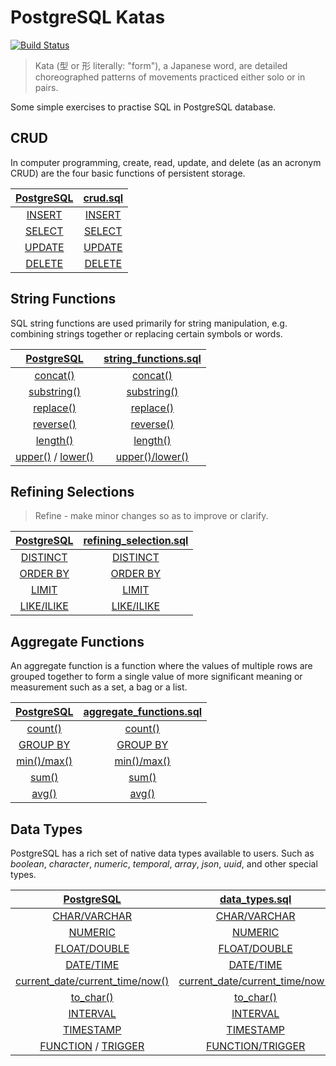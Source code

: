 # PostgreSQL Katas

[![Build Status](https://travis-ci.com/azdanov/postgresql-katas.svg?branch=master)](https://travis-ci.com/azdanov/postgresql-katas)

> Kata (型 or 形 literally: "form"), a Japanese word, are detailed choreographed patterns of movements practiced either solo or in pairs.

Some simple exercises to practise SQL in PostgreSQL database.

## CRUD

In computer programming, create, read, update, and delete (as an acronym CRUD) are the four basic functions of persistent storage.

| [PostgreSQL](https://www.postgresql.org/docs/10/static/sql-commands.html) | [crud.sql](https://github.com/azdanov/postgresql-katas/blob/master/crud.sql)                                     |
| :-----------------------------------------------------------------------: | :--------------------------------------------------------------------------------------------------------------: |
| [INSERT](https://www.postgresql.org/docs/current/static/sql-insert.html)  | [INSERT](https://github.com/azdanov/postgresql-katas/blob/f6298405a7796a9bc8b1502e1df8d373e5e25b0f/crud.sql#L11) |
| [SELECT](https://www.postgresql.org/docs/current/static/sql-select.html)  | [SELECT](https://github.com/azdanov/postgresql-katas/blob/f6298405a7796a9bc8b1502e1df8d373e5e25b0f/crud.sql#L20) |
| [UPDATE](https://www.postgresql.org/docs/current/static/sql-update.html)  | [UPDATE](https://github.com/azdanov/postgresql-katas/blob/f6298405a7796a9bc8b1502e1df8d373e5e25b0f/crud.sql#L50) |
| [DELETE](https://www.postgresql.org/docs/current/static/sql-delete.html)  | [DELETE](https://github.com/azdanov/postgresql-katas/blob/f6298405a7796a9bc8b1502e1df8d373e5e25b0f/crud.sql#L60) |

## String Functions

SQL string functions are used primarily for string manipulation, e.g. combining strings together or replacing certain symbols or words.

| [PostgreSQL](https://www.postgresql.org/docs/10/static/functions-string.html)                                                                                                                          | [string_functions.sql](https://github.com/azdanov/postgresql-katas/blob/master/string_functions.sql)                                  |
| :----------------------------------------------------------------------------------------------------------------------------------------------------------------------------------------------------: | :-----------------------------------------------------------------------------------------------------------------------------------: |
| [concat()](https://www.postgresql.org/docs/10/static/functions-string.html#id-1.5.8.9.7.2.2.4.1.1)                                                                                                     | [concat()](https://github.com/azdanov/postgresql-katas/blob/f6298405a7796a9bc8b1502e1df8d373e5e25b0f/string_functions.sql#L36)        |
| [substring()](https://www.postgresql.org/docs/10/static/functions-string.html#id-1.5.8.9.5.2.2.9.1.1)                                                                                                  | [substring()](https://github.com/azdanov/postgresql-katas/blob/f6298405a7796a9bc8b1502e1df8d373e5e25b0f/string_functions.sql#L44)     |
| [replace()](https://www.postgresql.org/docs/10/static/functions-string.html#id-1.5.8.9.7.2.2.32.1.1)                                                                                                   | [replace()](https://github.com/azdanov/postgresql-katas/blob/f6298405a7796a9bc8b1502e1df8d373e5e25b0f/string_functions.sql#L52)       |
| [reverse()](https://www.postgresql.org/docs/10/static/functions-string.html#id-1.5.8.9.7.2.2.33.1.1)                                                                                                   | [reverse()](https://github.com/azdanov/postgresql-katas/blob/f6298405a7796a9bc8b1502e1df8d373e5e25b0f/string_functions.sql#L57)       |
| [length()](https://www.postgresql.org/docs/10/static/functions-string.html#id-1.5.8.9.7.2.2.14.1.1)                                                                                                    | [length()](https://github.com/azdanov/postgresql-katas/blob/f6298405a7796a9bc8b1502e1df8d373e5e25b0f/string_functions.sql#L62)        |
| [upper()](https://www.postgresql.org/docs/10/static/functions-string.html#id-1.5.8.9.5.2.2.14.1.1) / [lower()](https://www.postgresql.org/docs/10/static/functions-string.html#id-1.5.8.9.5.2.2.5.1.1) | [upper()/lower()](https://github.com/azdanov/postgresql-katas/blob/f6298405a7796a9bc8b1502e1df8d373e5e25b0f/string_functions.sql#L67) |

## Refining Selections

> Refine - make minor changes so as to improve or clarify.

| [PostgreSQL](https://www.postgresql.org/docs/current/static/sql-select.html)                   | [refining_selection.sql](https://github.com/azdanov/postgresql-katas/blob/master/refining_selection.sql)                            |
| :--------------------------------------------------------------------------------------------: | :---------------------------------------------------------------------------------------------------------------------------------: |
| [DISTINCT](https://www.postgresql.org/docs/current/static/sql-select.html#SQL-DISTINCT)        | [DISTINCT](https://github.com/azdanov/postgresql-katas/blob/e9427fc10cb1cf6f08b34745a37b95271a8a23a5/refining_selection.sql#L38)    |
| [ORDER BY](https://www.postgresql.org/docs/current/static/sql-select.html#SQL-ORDERBY)         | [ORDER BY](https://github.com/azdanov/postgresql-katas/blob/e9427fc10cb1cf6f08b34745a37b95271a8a23a5/refining_selection.sql#L48)    |
| [LIMIT](https://www.postgresql.org/docs/current/static/sql-select.html#SQL-LIMIT)              | [LIMIT](https://github.com/azdanov/postgresql-katas/blob/e9427fc10cb1cf6f08b34745a37b95271a8a23a5/refining_selection.sql#L89)       |
| [LIKE/ILIKE](https://www.postgresql.org/docs/10/static/functions-matching.html#FUNCTIONS-LIKE) | [LIKE/ILIKE](https://github.com/azdanov/postgresql-katas/blob/e9427fc10cb1cf6f08b34745a37b95271a8a23a5/refining_selection.sql#L115) |

## Aggregate Functions

An aggregate function is a function where the values of multiple rows are grouped together to form a single value of more significant meaning or measurement such as a set, a bag or a list.

| [PostgreSQL](https://www.postgresql.org/docs/current/static/functions-aggregate.html)                           | [aggregate_functions.sql](https://github.com/azdanov/postgresql-katas/blob/master/aggregate_functions.sql)                           |
| :-------------------------------------------------------------------------------------------------------------: | :----------------------------------------------------------------------------------------------------------------------------------: |
| [count()](https://www.postgresql.org/docs/current/static/functions-aggregate.html#id-1.5.8.25.4.2.2.8.1.1)      | [count()](https://github.com/azdanov/postgresql-katas/blob/e9427fc10cb1cf6f08b34745a37b95271a8a23a5/aggregate_functions.sql#L38)     |
| [GROUP BY](https://www.postgresql.org/docs/current/static/queries-table-expressions.html#QUERIES-GROUPING-SETS) | [GROUP BY](https://github.com/azdanov/postgresql-katas/blob/e9427fc10cb1cf6f08b34745a37b95271a8a23a5/aggregate_functions.sql#L50)    |
| [min()/max()](https://www.postgresql.org/docs/10/static/functions-aggregate.html#id-1.5.8.25.4.2.2.15.1.1)      | [min()/max()](https://github.com/azdanov/postgresql-katas/blob/e9427fc10cb1cf6f08b34745a37b95271a8a23a5/aggregate_functions.sql#L67) |
| [sum()](https://www.postgresql.org/docs/10/static/functions-aggregate.html#id-1.5.8.25.4.2.2.18.1.1)            | [sum()](https://github.com/azdanov/postgresql-katas/blob/e9427fc10cb1cf6f08b34745a37b95271a8a23a5/aggregate_functions.sql#L102)      |
| [avg()](https://www.postgresql.org/docs/10/static/functions-aggregate.html#id-1.5.8.25.4.2.2.3.1.1)             | [avg()](https://github.com/azdanov/postgresql-katas/blob/e9427fc10cb1cf6f08b34745a37b95271a8a23a5/aggregate_functions.sql#L114)      |

## Data Types

PostgreSQL has a rich set of native data types available to users. Such as _boolean_, _character_, _numeric_, _temporal_, _array_, _json_, _uuid_, and other special types.

| [PostgreSQL](https://www.postgresql.org/docs/current/static/datatype.html)                                                                                  | [data_types.sql](https://github.com/azdanov/postgresql-katas/blob/master/data_types.sql)                                                         |
| :---------------------------------------------------------------------------------------------------------------------------------------------------------: | :----------------------------------------------------------------------------------------------------------------------------------------------: |
| [CHAR/VARCHAR](https://www.postgresql.org/docs/current/static/datatype-character.html)                                                                      | [CHAR/VARCHAR](https://github.com/azdanov/postgresql-katas/blob/e9427fc10cb1cf6f08b34745a37b95271a8a23a5/data_types.sql#L1)                      |
| [NUMERIC](https://www.postgresql.org/docs/current/static/datatype-numeric.html#DATATYPE-NUMERIC-DECIMAL)                                                    | [NUMERIC](https://github.com/azdanov/postgresql-katas/blob/e9427fc10cb1cf6f08b34745a37b95271a8a23a5/data_types.sql#L31)                          |
| [FLOAT/DOUBLE](https://www.postgresql.org/docs/current/static/datatype-numeric.html#DATATYPE-FLOAT)                                                         | [FLOAT/DOUBLE](https://github.com/azdanov/postgresql-katas/blob/e9427fc10cb1cf6f08b34745a37b95271a8a23a5/data_types.sql#L66)                     |
| [DATE/TIME](https://www.postgresql.org/docs/current/static/datatype-datetime.html)                                                                          | [DATE/TIME](https://github.com/azdanov/postgresql-katas/blob/e9427fc10cb1cf6f08b34745a37b95271a8a23a5/data_types.sql#L93)                        |
| [current_date/current_time/now()](https://www.postgresql.org/docs/current/static/functions-datetime.html#FUNCTIONS-DATETIME-CURRENT)                        | [current_date/current_time/now()](https://github.com/azdanov/postgresql-katas/blob/e9427fc10cb1cf6f08b34745a37b95271a8a23a5/data_types.sql#L116) |
| [to_char()](https://www.postgresql.org/docs/10/static/functions-formatting.html)                                                                            | [to_char()](https://github.com/azdanov/postgresql-katas/blob/e9427fc10cb1cf6f08b34745a37b95271a8a23a5/data_types.sql#L126)                       |
| [INTERVAL](https://www.postgresql.org/docs/10/static/functions-datetime.html)                                                                               | [INTERVAL](https://github.com/azdanov/postgresql-katas/blob/e9427fc10cb1cf6f08b34745a37b95271a8a23a5/data_types.sql#L218)                        |
| [TIMESTAMP](https://www.postgresql.org/docs/10/static/datatype-datetime.html)                                                                               | [TIMESTAMP](https://github.com/azdanov/postgresql-katas/blob/e9427fc10cb1cf6f08b34745a37b95271a8a23a5/data_types.sql#L264)                       |
| [FUNCTION](https://www.postgresql.org/docs/10/static/sql-createfunction.html) / [TRIGGER](https://www.postgresql.org/docs/10/static/sql-createtrigger.html) | [FUNCTION/TRIGGER](https://github.com/azdanov/postgresql-katas/blob/e9427fc10cb1cf6f08b34745a37b95271a8a23a5/data_types.sql#L282)                |
